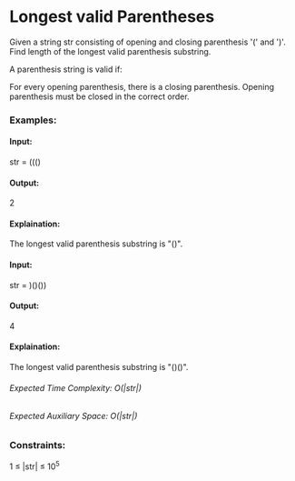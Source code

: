 # Longest valid Parentheses
Given a string str consisting of opening and closing parenthesis '(' and ')'. Find length of the longest valid parenthesis substring.

A parenthesis string is valid if:

For every opening parenthesis, there is a closing parenthesis.
Opening parenthesis must be closed in the correct order.

### Examples:
#### Input:
str = ((()
#### Output:
2
#### Explaination: 
The longest valid parenthesis substring is "()".

#### Input:
str = )()())
#### Output:
4
#### Explaination:
The longest valid parenthesis substring is "()()".

###### Expected Time Complexity: O(|str|)
###### Expected Auxiliary Space: O(|str|)

### Constraints:
1 ≤ |str| ≤ $`10^5`$  
